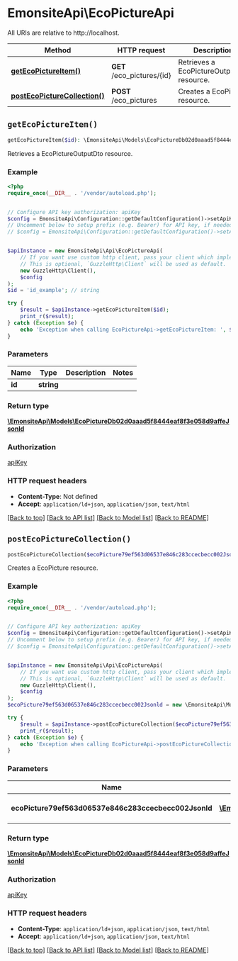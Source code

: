 # EmonsiteApi\EcoPictureApi

All URIs are relative to http://localhost.

Method | HTTP request | Description
------------- | ------------- | -------------
[**getEcoPictureItem()**](EcoPictureApi.md#getEcoPictureItem) | **GET** /eco_pictures/{id} | Retrieves a EcoPictureOutputDto resource.
[**postEcoPictureCollection()**](EcoPictureApi.md#postEcoPictureCollection) | **POST** /eco_pictures | Creates a EcoPicture resource.


## `getEcoPictureItem()`

```php
getEcoPictureItem($id): \EmonsiteApi\Models\EcoPictureDb02d0aaad5f8444eaf8f3e058d9affeJsonld
```

Retrieves a EcoPictureOutputDto resource.

### Example

```php
<?php
require_once(__DIR__ . '/vendor/autoload.php');


// Configure API key authorization: apiKey
$config = EmonsiteApi\Configuration::getDefaultConfiguration()->setApiKey('Authorization', 'YOUR_API_KEY');
// Uncomment below to setup prefix (e.g. Bearer) for API key, if needed
// $config = EmonsiteApi\Configuration::getDefaultConfiguration()->setApiKeyPrefix('Authorization', 'Bearer');


$apiInstance = new EmonsiteApi\Api\EcoPictureApi(
    // If you want use custom http client, pass your client which implements `GuzzleHttp\ClientInterface`.
    // This is optional, `GuzzleHttp\Client` will be used as default.
    new GuzzleHttp\Client(),
    $config
);
$id = 'id_example'; // string

try {
    $result = $apiInstance->getEcoPictureItem($id);
    print_r($result);
} catch (Exception $e) {
    echo 'Exception when calling EcoPictureApi->getEcoPictureItem: ', $e->getMessage(), PHP_EOL;
}
```

### Parameters

Name | Type | Description  | Notes
------------- | ------------- | ------------- | -------------
 **id** | **string**|  |

### Return type

[**\EmonsiteApi\Models\EcoPictureDb02d0aaad5f8444eaf8f3e058d9affeJsonld**](../Model/EcoPictureDb02d0aaad5f8444eaf8f3e058d9affeJsonld.md)

### Authorization

[apiKey](../../README.md#apiKey)

### HTTP request headers

- **Content-Type**: Not defined
- **Accept**: `application/ld+json`, `application/json`, `text/html`

[[Back to top]](#) [[Back to API list]](../../README.md#endpoints)
[[Back to Model list]](../../README.md#models)
[[Back to README]](../../README.md)

## `postEcoPictureCollection()`

```php
postEcoPictureCollection($ecoPicture79ef563d06537e846c283ccecbecc002Jsonld): \EmonsiteApi\Models\EcoPictureDb02d0aaad5f8444eaf8f3e058d9affeJsonld
```

Creates a EcoPicture resource.

### Example

```php
<?php
require_once(__DIR__ . '/vendor/autoload.php');


// Configure API key authorization: apiKey
$config = EmonsiteApi\Configuration::getDefaultConfiguration()->setApiKey('Authorization', 'YOUR_API_KEY');
// Uncomment below to setup prefix (e.g. Bearer) for API key, if needed
// $config = EmonsiteApi\Configuration::getDefaultConfiguration()->setApiKeyPrefix('Authorization', 'Bearer');


$apiInstance = new EmonsiteApi\Api\EcoPictureApi(
    // If you want use custom http client, pass your client which implements `GuzzleHttp\ClientInterface`.
    // This is optional, `GuzzleHttp\Client` will be used as default.
    new GuzzleHttp\Client(),
    $config
);
$ecoPicture79ef563d06537e846c283ccecbecc002Jsonld = new \EmonsiteApi\Models\EcoPicture79ef563d06537e846c283ccecbecc002Jsonld(); // \EmonsiteApi\Models\EcoPicture79ef563d06537e846c283ccecbecc002Jsonld | The new EcoPicture resource

try {
    $result = $apiInstance->postEcoPictureCollection($ecoPicture79ef563d06537e846c283ccecbecc002Jsonld);
    print_r($result);
} catch (Exception $e) {
    echo 'Exception when calling EcoPictureApi->postEcoPictureCollection: ', $e->getMessage(), PHP_EOL;
}
```

### Parameters

Name | Type | Description  | Notes
------------- | ------------- | ------------- | -------------
 **ecoPicture79ef563d06537e846c283ccecbecc002Jsonld** | [**\EmonsiteApi\Models\EcoPicture79ef563d06537e846c283ccecbecc002Jsonld**](../Model/EcoPicture79ef563d06537e846c283ccecbecc002Jsonld.md)| The new EcoPicture resource | [optional]

### Return type

[**\EmonsiteApi\Models\EcoPictureDb02d0aaad5f8444eaf8f3e058d9affeJsonld**](../Model/EcoPictureDb02d0aaad5f8444eaf8f3e058d9affeJsonld.md)

### Authorization

[apiKey](../../README.md#apiKey)

### HTTP request headers

- **Content-Type**: `application/ld+json`, `application/json`, `text/html`
- **Accept**: `application/ld+json`, `application/json`, `text/html`

[[Back to top]](#) [[Back to API list]](../../README.md#endpoints)
[[Back to Model list]](../../README.md#models)
[[Back to README]](../../README.md)
